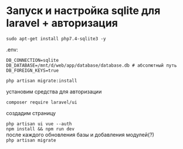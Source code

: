 # Запуск и настройка sqlite для laravel + авторизация

`sudo apt-get install php7.4-sqlite3 -y`  



.env:
``` 
DB_CONNECTION=sqlite
DB_DATABASE=/mnt/d/web/app/database/database.db # абсолютный путь
DB_FOREIGN_KEYS=true
```


`php artisan migrate:install`

установим средства для авторизации

`composer require laravel/ui`  

создадим страницу

`php artisan ui vue --auth`  
`npm install && npm run dev`   
после каждого обновления базы и добавления модулей(?)  
`php artisan migrate`
